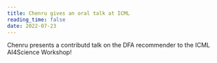 ```yaml
---
title: Chenru gives an oral talk at ICML
reading_time: false
date: 2022-07-23
---
```


Chenru presents a contributd talk on the DFA recommender to the ICML AI4Science Workshop!

<!--more-->
